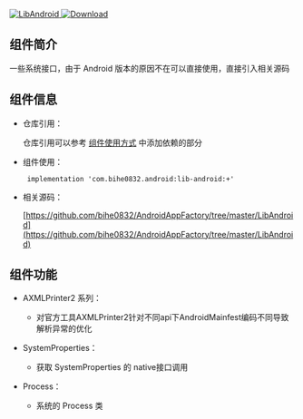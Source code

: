 [![LibAndroid](https://img.shields.io/badge/AndroidAppFactory-LibAndroid-brightgreen)](#!doc/detail/lib-android.md)[ ![Download](https://api.bintray.com/packages/bihe0832/android/lib-android/images/download.svg) ](https://bintray.com/bihe0832/android/lib-android/_latestVersion)

## 组件简介

一些系统接口，由于 Android 版本的原因不在可以直接使用，直接引入相关源码

## 组件信息

- 仓库引用：

    仓库引用可以参考 [组件使用方式](http://android.bihe0832.com/#!start.md) 中添加依赖的部分

- 组件使用：

	   implementation 'com.bihe0832.android:lib-android:+'

- 相关源码：

    [https://github.com/bihe0832/AndroidAppFactory/tree/master/LibAndroid](https://github.com/bihe0832/AndroidAppFactory/tree/master/LibAndroid)

## 组件功能


- AXMLPrinter2 系列：
  
  - 对官方工具AXMLPrinter2针对不同api下AndroidMainfest编码不同导致解析异常的优化
    
- SystemProperties：

  - 获取 SystemProperties 的 native接口调用

- Process：
  
  - 系统的 Process 类
